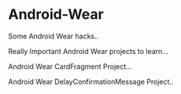 # Android-Wear
Some Android Wear hacks..

Really Important Android Wear projects to learn...

Android Wear CardFragment Project...

Android Wear DelayConfirmationMessage Project..
